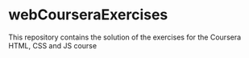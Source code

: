 # webCourseraExercises
This repository contains the solution of the exercises for the Coursera HTML, CSS and JS course
